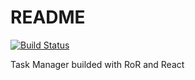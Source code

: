 # README
[![Build Status](https://img.shields.io/endpoint.svg?url=https%3A%2F%2Factions-badge.atrox.dev%2Feffgenij%2FTaskManager%2Fbadge%3Fref%3Ddevelop&style=flat)](https://actions-badge.atrox.dev/effgenij/TaskManager/goto?ref=develop)

Task Manager builded with RoR and React

